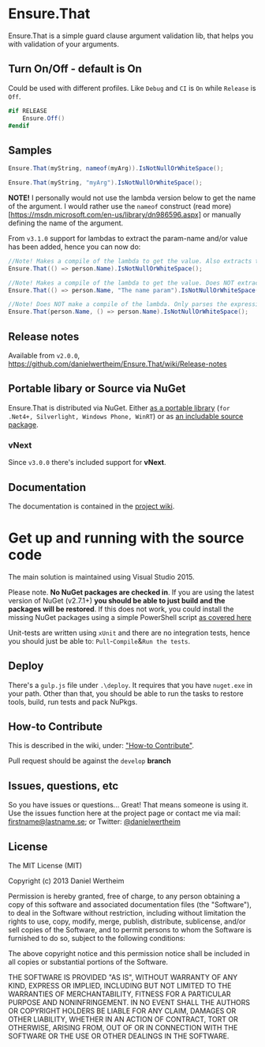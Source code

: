 # Ensure.That
Ensure.That is a simple guard clause argument validation lib, that helps you with validation of your arguments.

## Turn On/Off - default is On
Could be used with different profiles. Like `Debug` and `CI` is `On` while `Release` is `Off`.

```csharp
#if RELEASE
    Ensure.Off()
#endif
```

## Samples
```csharp
Ensure.That(myString, nameof(myArg)).IsNotNullOrWhiteSpace();

Ensure.That(myString, "myArg").IsNotNullOrWhiteSpace();
```

**NOTE!** I personally would not use the lambda version below to get the name of the argument. I would rather use the `nameof` construct (read more)[https://msdn.microsoft.com/en-us/library/dn986596.aspx] or manually defining the name of the argument.

From `v3.1.0` support for lambdas to extract the param-name and/or value has been added, hence you can now do:

```csharp
//Note! Makes a compile of the lambda to get the value. Also extracts the param name "person.Name" from the expression.
Ensure.That(() => person.Name).IsNotNullOrWhiteSpace();

//Note! Makes a compile of the lambda to get the value. Does NOT extract the param name "person.Name" from the expression.
Ensure.That(() => person.Name, "The name param").IsNotNullOrWhiteSpace();

//Note! Does NOT make a compile of the lambda. Only parses the expression to get the param name "person.Name" from the expression.
Ensure.That(person.Name, () => person.Name).IsNotNullOrWhiteSpace();
```

## Release notes ##
Available from `v2.0.0`, https://github.com/danielwertheim/Ensure.That/wiki/Release-notes

## Portable libary or Source via NuGet #
Ensure.That is distributed via NuGet. Either [as a portable library](http://nuget.org/packages/ensure.that) (`for .Net4+, Silverlight, Windows Phone, WinRT`) or as [an includable source package](http://nuget.org/packages/ensure.that.source).

### vNext ###
Since `v3.0.0` there's included support for **vNext**.

## Documentation ##
The documentation is contained in the [project wiki](https://github.com/danielwertheim/ensure.that/wiki).

# Get up and running with the source code #
The main solution is maintained using Visual Studio 2015.

Please note. **No NuGet packages are checked in**. If you are using the latest version of NuGet (v2.7.1+) **you should be able to just build and the packages will be restored**. If this does not work, you could install the missing NuGet packages using a simple PowerShell script [as covered here](http://danielwertheim.se/2013/08/12/nuget-restore-powershell-vs-rake)

Unit-tests are written using `xUnit` and there are no integration tests, hence you should just be able to: `Pull`-`Compile`&`Run the tests`.

## Deploy ##
There's a `gulp.js` file under `.\deploy`. It requires that you have `nuget.exe` in your path. Other than that, you should be able to run the tasks to restore tools, build, run tests and pack NuPkgs.

## How-to Contribute ##
This is described in the wiki, under: ["How-to Contribute"](https://github.com/danielwertheim/Ensure.That/wiki/how-to-contribute).

Pull request should be against the `develop` **branch**

## Issues, questions, etc ##
So you have issues or questions... Great! That means someone is using it. Use the issues function here at the project page or contact me via mail: firstname@lastname.se; or Twitter: [@danielwertheim](https://twitter.com/danielwertheim)

## License ##
The MIT License (MIT)

Copyright (c) 2013 Daniel Wertheim

Permission is hereby granted, free of charge, to any person obtaining a copy of this software and associated documentation files (the "Software"), to deal in the Software without restriction, including without limitation the rights to use, copy, modify, merge, publish, distribute, sublicense, and/or sell copies of the Software, and to permit persons to whom the Software is furnished to do so, subject to the following conditions:

The above copyright notice and this permission notice shall be included in all copies or substantial portions of the Software.

THE SOFTWARE IS PROVIDED "AS IS", WITHOUT WARRANTY OF ANY KIND, EXPRESS OR IMPLIED, INCLUDING BUT NOT LIMITED TO THE WARRANTIES OF MERCHANTABILITY, FITNESS FOR A PARTICULAR PURPOSE AND NONINFRINGEMENT. IN NO EVENT SHALL THE AUTHORS OR COPYRIGHT HOLDERS BE LIABLE FOR ANY CLAIM, DAMAGES OR OTHER LIABILITY, WHETHER IN AN ACTION OF CONTRACT, TORT OR OTHERWISE, ARISING FROM, OUT OF OR IN CONNECTION WITH THE SOFTWARE OR THE USE OR OTHER DEALINGS IN THE SOFTWARE.